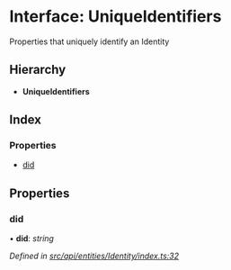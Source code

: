# Interface: UniqueIdentifiers

Properties that uniquely identify an Identity

## Hierarchy

* **UniqueIdentifiers**

## Index

### Properties

* [did](_src_api_entities_identity_index_.uniqueidentifiers.md#did)

## Properties

###  did

• **did**: *string*

*Defined in [src/api/entities/Identity/index.ts:32](https://github.com/PolymathNetwork/polymesh-sdk/blob/2aa4a44/src/api/entities/Identity/index.ts#L32)*
